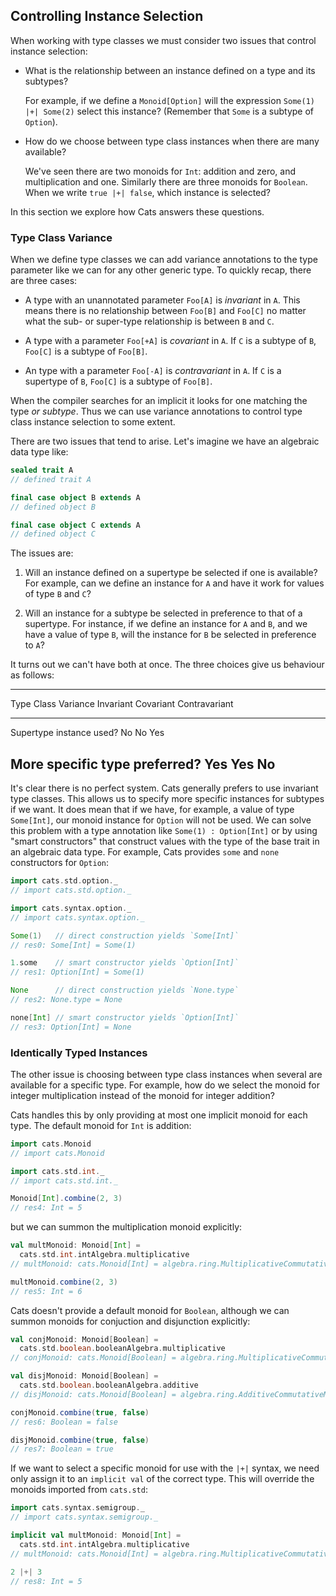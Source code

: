 ## Controlling Instance Selection

When working with type classes we must consider two issues that control instance selection:

 -  What is the relationship between an instance defined on a type and its subtypes?

    For example, if we define a `Monoid[Option]` will the expression `Some(1) |+| Some(2)` select this instance? (Remember that `Some` is a subtype of `Option`).

 -  How do we choose between type class instances when there are many available?

    We've seen there are two monoids for `Int`: addition and zero, and multiplication and one. Similarly there are three monoids for `Boolean`. When we write `true |+| false`, which instance is selected?

In this section we explore how Cats answers these questions.

### Type Class Variance

When we define type classes we can add variance annotations to the type parameter like we can for any other generic type. To quickly recap, there are three cases:

- A type with an unannotated parameter `Foo[A]` is *invariant* in `A`. This means there is no relationship between `Foo[B]` and `Foo[C]` no matter what the sub- or super-type relationship is between `B` and `C`.

- A type with a parameter `Foo[+A]` is *covariant* in `A`. If `C` is a subtype of `B`, `Foo[C]` is a subtype of `Foo[B]`.

- An type with a parameter `Foo[-A]` is *contravariant* in `A`. If `C` is a supertype of `B`, `Foo[C]` is a subtype of `Foo[B]`.

When the compiler searches for an implicit it looks for one matching the type *or subtype*. Thus we can use variance annotations to control type class instance selection to some extent.

There are two issues that tend to arise. Let's imagine we have an algebraic data type like:

```scala
sealed trait A
// defined trait A

final case object B extends A
// defined object B

final case object C extends A
// defined object C
```

The issues are:

 1. Will an instance defined on a supertype be selected if one is available? For example, can we define an instance for `A` and have it work for values of type `B` and `C`?

 2. Will an instance for a subtype be selected in preference to that of a supertype. For instance, if we define an instance for `A` and `B`, and we have a value of type `B`, will the instance for `B` be selected in preference to `A`?

It turns out we can't have both at once. The three choices give us behaviour as follows:

-----------------------------------------------------------------------
Type Class Variance             Invariant   Covariant   Contravariant
------------------------------- ----------- ----------- ---------------
Supertype instance used?        No          No          Yes

More specific type preferred?   Yes         Yes         No
-----------------------------------------------------------------------

It's clear there is no perfect system. Cats generally prefers to use invariant type classes. This allows us to specify more specific instances for subtypes if we want. It does mean that if we have, for example, a value of type `Some[Int]`, our monoid instance for `Option` will not be used. We can solve this problem with a type annotation like `Some(1) : Option[Int]` or by using "smart constructors" that construct values with the type of the base trait in an algebraic data type. For example, Cats provides `some` and `none` constructors for `Option`:

```scala
import cats.std.option._
// import cats.std.option._

import cats.syntax.option._
// import cats.syntax.option._

Some(1)   // direct construction yields `Some[Int]`
// res0: Some[Int] = Some(1)

1.some    // smart constructor yields `Option[Int]`
// res1: Option[Int] = Some(1)

None      // direct construction yields `None.type`
// res2: None.type = None

none[Int] // smart constructor yields `Option[Int]`
// res3: Option[Int] = None
```

### Identically Typed Instances

The other issue is choosing between type class instances
when several are available for a specific type.
For example, how do we select the monoid for integer multiplication
instead of the monoid for integer addition?

Cats handles this by only providing at most one implicit monoid for each type.
The default monoid for `Int` is addition:

```scala
import cats.Monoid
// import cats.Monoid

import cats.std.int._
// import cats.std.int._

Monoid[Int].combine(2, 3)
// res4: Int = 5
```

but we can summon the multiplication monoid explicitly:

```scala
val multMonoid: Monoid[Int] =
  cats.std.int.intAlgebra.multiplicative
// multMonoid: cats.Monoid[Int] = algebra.ring.MultiplicativeCommutativeMonoid$mcI$sp$$anon$7@2de8c697

multMonoid.combine(2, 3)
// res5: Int = 6
```

Cats doesn't provide a default monoid for `Boolean`,
although we can summon monoids for conjuction and disjunction explicitly:

```scala
val conjMonoid: Monoid[Boolean] =
  cats.std.boolean.booleanAlgebra.multiplicative
// conjMonoid: cats.Monoid[Boolean] = algebra.ring.MultiplicativeCommutativeMonoid$$anon$14@398d56c1

val disjMonoid: Monoid[Boolean] =
  cats.std.boolean.booleanAlgebra.additive
// disjMonoid: cats.Monoid[Boolean] = algebra.ring.AdditiveCommutativeMonoid$$anon$14@1f5e86a8

conjMonoid.combine(true, false)
// res6: Boolean = false

disjMonoid.combine(true, false)
// res7: Boolean = true
```

If we want to select a specific monoid for use with the `|+|` syntax,
we need only assign it to an `implicit val` of the correct type.
This will override the monoids imported from `cats.std`:

```scala
import cats.syntax.semigroup._
// import cats.syntax.semigroup._

implicit val multMonoid: Monoid[Int] =
  cats.std.int.intAlgebra.multiplicative
// multMonoid: cats.Monoid[Int] = algebra.ring.MultiplicativeCommutativeMonoid$mcI$sp$$anon$7@39f5ee52

2 |+| 3
// res8: Int = 5
```
